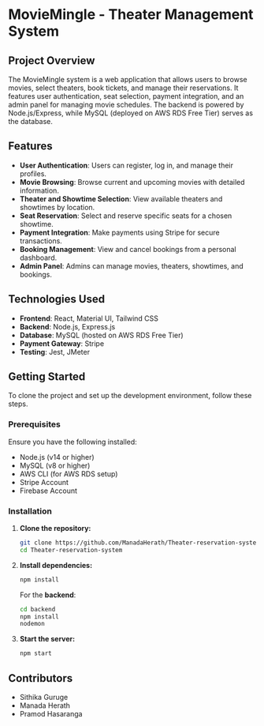 # MovieMingle - Theater Management System

## Project Overview
The MovieMingle system is a web application that allows users to browse movies, select theaters, book tickets, and manage their reservations. It features user authentication, seat selection, payment integration, and an admin panel for managing movie schedules. The backend is powered by Node.js/Express, while MySQL (deployed on AWS RDS Free Tier) serves as the database.

## Features
- **User Authentication**: Users can register, log in, and manage their profiles.
- **Movie Browsing**: Browse current and upcoming movies with detailed information.
- **Theater and Showtime Selection**: View available theaters and showtimes by location.
- **Seat Reservation**: Select and reserve specific seats for a chosen showtime.
- **Payment Integration**: Make payments using Stripe for secure transactions.
- **Booking Management**: View and cancel bookings from a personal dashboard.
- **Admin Panel**: Admins can manage movies, theaters, showtimes, and bookings.

## Technologies Used
- **Frontend**: React, Material UI, Tailwind CSS
- **Backend**: Node.js, Express.js
- **Database**: MySQL (hosted on AWS RDS Free Tier)
- **Payment Gateway**: Stripe
- **Testing**: Jest, JMeter

## Getting Started
To clone the project and set up the development environment, follow these steps.

### Prerequisites
Ensure you have the following installed:
- Node.js (v14 or higher)
- MySQL (v8 or higher)
- AWS CLI (for AWS RDS setup)
- Stripe Account
- Firebase Account

### Installation
1. **Clone the repository:**

    ```bash
    git clone https://github.com/ManadaHerath/Theater-reservation-system.git
    cd Theater-reservation-system
    ```

2. **Install dependencies:**

    ```bash
    npm install
    ```
    For the **backend**:
    ```bash
    cd backend
    npm install
    nodemon

3. **Start the server:**

    ```bash
    npm start
    ```

## Contributors
- Sithika Guruge
- Manada Herath
- Pramod Hasaranga
